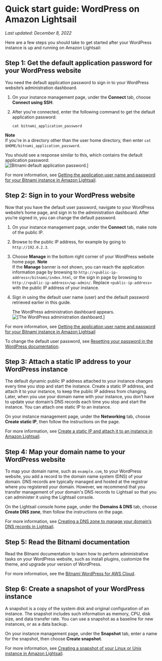 # Quick start guide: WordPress on Amazon Lightsail<a name="amazon-lightsail-quick-start-guide-wordpress"></a>

 *Last updated: December 8, 2022* 

Here are a few steps you should take to get started after your WordPress instance is up and running on Amazon Lightsail:

## Step 1: Get the default application password for your WordPress website<a name="amazon-lightsail-wordpress-get-the-default-user-password"></a>

You need the default application password to sign in to your WordPress website’s administration dashboard\.

1. On your instance management page, under the **Connect** tab, choose **Connect using SSH**\.

1. After you're connected, enter the following command to get the default application password:

   ```
   cat bitnami_application_password
   ```
**Note**  
If you're in a directory other than the user home directory, then enter `cat $HOME/bitnami_application_password`\.

   You should see a response similar to this, which contains the default application password:  
![\[Bitnami default application password.\]](https://d9yljz1nd5001.cloudfront.net/en_us/f1c62fa5316bf1df017e7afb5a0e0a21/images/amazon-lightsail-bitnami-application-password.png)

For more information, see [Getting the application user name and password for your Bitnami instance in Amazon Lightsail](log-in-to-your-bitnami-application-running-on-amazon-lightsail.md)\.

## Step 2: Sign in to your WordPress website<a name="amazon-lightsail-wordpress-sign-in"></a>

Now that you have the default user password, navigate to your WordPress website’s home page, and sign in to the administration dashboard\. After you’re signed in, you can change the default password\.

1. On your instance management page, under the **Connect** tab, make note of the public IP\.

1. Browse to the public IP address, for example by going to `http://192.0.2.3`\.

1. Choose **Manage** in the bottom right corner of your WordPress website home page\.
**Note**  
If the **Manage** banner is not shown, you can reach the application information page by browsing to `http://<public-ip-address>/bitnami/index.html`, or the sign in page by browsing to `http://<public-ip-address>/wp-admin/`\. Replace `<public-ip-address>` with the public IP address of your instance\.

1. Sign in using the default user name \(user\) and the default password retrieved earlier in this guide\.

   The WordPress administration dashboard appears\.  
![\[The WordPress administration dashboard.\]](https://d9yljz1nd5001.cloudfront.net/en_us/f1c62fa5316bf1df017e7afb5a0e0a21/images/amazon-lightsail-wordpress-dashboard.png)

For more information, see [Getting the application user name and password for your Bitnami instance in Amazon Lightsail](log-in-to-your-bitnami-application-running-on-amazon-lightsail.md)

To change the default user password, see [Resetting your password in the WordPress documentation](https://codex.wordpress.org/Resetting_Your_Password)\.

## Step 3: Attach a static IP address to your WordPress instance<a name="amazon-lightsail-wordpress-attach-static-ip"></a>

The default dynamic public IP address attached to your instance changes every time you stop and start the instance\. Create a static IP address, and attach it to your instance, to keep the public IP address from changing\. Later, when you use your domain name with your instance, you don’t have to update your domain’s DNS records each time you stop and start the instance\. You can attach one static IP to an instance\.

On your instance management page, under the **Networking** tab, choose **Create static IP**, then follow the instructions on the page\.

For more information, see [Create a static IP and attach it to an instance in Amazon Lightsail](lightsail-create-static-ip.md)\.

## Step 4: Map your domain name to your WordPress website<a name="amazon-lightsail-wordpress-map-your-domain-to-your-instance"></a>

To map your domain name, such as `example.com`, to your WordPress website, you add a record to the domain name system \(DNS\) of your domain\. DNS records are typically managed and hosted at the registrar where you registered your domain\. However, we recommend that you transfer management of your domain's DNS records to Lightsail so that you can administer it using the Lightsail console\.

On the Lightsail console home page, under the **Domains & DNS** tab, choose **Create DNS zone**, then follow the instructions on the page\.

For more information, see [Creating a DNS zone to manage your domain’s DNS records in Lightsail](lightsail-how-to-create-dns-entry.md)\.

## Step 5: Read the Bitnami documentation<a name="amazon-lightsail-wordpress-read-the-bitnami-documentation"></a>

Read the Bitnami documentation to learn how to perform administrative tasks on your WordPress website, such as install plugins, customize the theme, and upgrade your version of WordPress\.

For more information, see the [Bitnami WordPress for AWS Cloud](https://docs.bitnami.com/aws/apps/wordpress/)\.

## Step 6: Create a snapshot of your WordPress instance<a name="amazon-lightsail-wordpress-create-a-snapshot"></a>

A snapshot is a copy of the system disk and original configuration of an instance\. The snapshot includes such information as memory, CPU, disk size, and data transfer rate\. You can use a snapshot as a baseline for new instances, or as a data backup\.

On your instance management page, under the **Snapshot** tab, enter a name for the snapshot, then choose **Create snapshot**\.

For more information, see [Creating a snapshot of your Linux or Unix instance in Amazon Lightsail](lightsail-how-to-create-a-snapshot-of-your-instance.md)\.